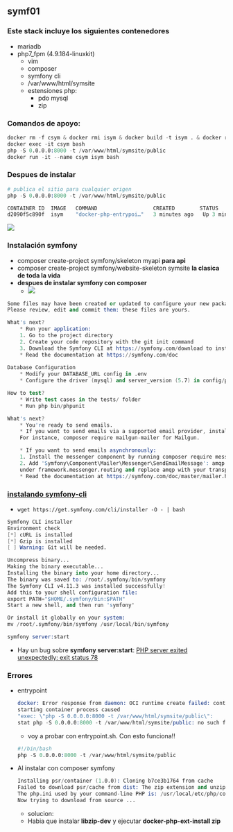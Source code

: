 ## symf01

### Este stack incluye los siguientes contenedores
- mariadb
- php7_fpm (4.9.184-linuxkit)
  - vim
  - composer
  - symfony cli
  - /var/www/html/symsite
  - estensiones php:
    - pdo mysql
    - zip

### Comandos de apoyo:
```s
docker rm -f csym & docker rmi isym & docker build -t isym . & docker run -d -p 1000:8000 --rm --name csym isym
docker exec -it csym bash
php -S 0.0.0.0:8000 -t /var/www/html/symsite/public
docker run -it --name csym isym bash
```
### Despues de instalar
```s
# publica el sitio para cualquier origen
php -S 0.0.0.0:8000 -t /var/www/html/symsite/public

CONTAINER ID  IMAGE   COMMAND                  CREATED        STATUS         PORTS                            NAMES
d2090f5c890f  isym    "docker-php-entrypoi…"   3 minutes ago   Up 3 minutes  9000/tcp, 0.0.0.0:80->8000/tcp   csym
```
![](https://trello-attachments.s3.amazonaws.com/5dc83c983b83fa63f035cf35/1024x417/d585ac679b94c50f94baf7a23db0b7c1/image.png)

### Instalación symfony
- composer create-project symfony/skeleton myapi **para api**
- composer create-project symfony/website-skeleton symsite **la clasica de toda la vida**
- **despues de instalar symfony con composer**
  - ![](https://trello-attachments.s3.amazonaws.com/5dc83c983b83fa63f035cf35/807x585/6294ee0588d7755fd2bec51046787629/image.png)
```s
Some files may have been created or updated to configure your new packages. 
Please review, edit and commit them: these files are yours. 

What's next? 
	* Run your application: 
	1. Go to the project directory 
	2. Create your code repository with the git init command 
	3. Download the Symfony CLI at https://symfony.com/download to install a development web server 
	* Read the documentation at https://symfony.com/doc 
	
Database Configuration 
	* Modify your DATABASE_URL config in .env 
	* Configure the driver (mysql) and server_version (5.7) in config/packages/doctrine.yaml 

How to test? 
	* Write test cases in the tests/ folder 
	* Run php bin/phpunit 

What's next? 
	* You're ready to send emails. 
	* If you want to send emails via a supported email provider, install the corresponding bridge. 
	For instance, composer require mailgun-mailer for Mailgun.

	* If you want to send emails asynchronously: 
	1. Install the messenger component by running composer require messenger; 
	2. Add 'Symfony\Component\Mailer\Messenger\SendEmailMessage': amqp to the config/packages/messenger.yaml file 
	under framework.messenger.routing and replace amqp with your transport name of choice. 
	* Read the documentation at https://symfony.com/doc/master/mailer.html
```
### [**instalando symfony-cli**](https://symfony.com/download)
- `wget https://get.symfony.com/cli/installer -O - | bash`
```s
Symfony CLI installer
Environment check
[*] cURL is installed
[*] Gzip is installed
[ ] Warning: Git will be needed.

Uncompress binary...
Making the binary executable...
Installing the binary into your home directory...
The binary was saved to: /root/.symfony/bin/symfony
The Symfony CLI v4.11.3 was installed successfully!
Add this to your shell configuration file:
export PATH="$HOME/.symfony/bin:$PATH"
Start a new shell, and then run 'symfony'

Or install it globally on your system:                
mv /root/.symfony/bin/symfony /usr/local/bin/symfony

symfony server:start
```
- Hay un bug sobre **symfony server:start**: [PHP server exited unexpectedly: exit status 78](https://github.com/symfony/cli/issues/183)

### Errores
- entrypoint
  ```s
  docker: Error response from daemon: OCI runtime create failed: container_linux.go:346: 
  starting container process caused 
  "exec: \"php -S 0.0.0.0:8000 -t /var/www/html/symsite/public\": 
  stat php -S 0.0.0.0:8000 -t /var/www/html/symsite/public: no such file or directory": unknown.  
  ```
  - voy a probar con entrypoint.sh. Con esto funciona!!
  ```s
  #!/bin/bash
  php -S 0.0.0.0:8000 -t /var/www/html/symsite/public
  ```
- Al instalar con composer symfony
  ```s
  Installing psr/container (1.0.0): Cloning b7ce3b1764 from cache 
  Failed to download psr/cache from dist: The zip extension and unzip command are both missing, skipping.
  The php.ini used by your command-line PHP is: /usr/local/etc/php/conf.d/docker-php-ext-sodium.ini
  Now trying to download from source ...
  ```
  - solucion:
  - Habia que instalar **libzip-dev** y ejecutar **docker-php-ext-install zip**
